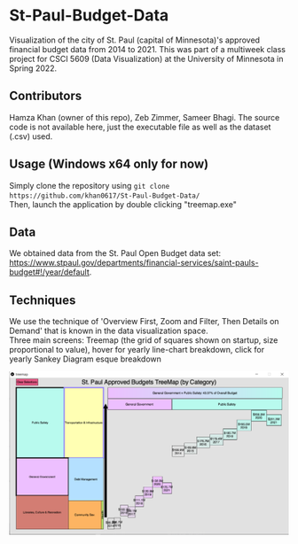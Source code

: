 # St-Paul-Budget-Data
Visualization of the city of St. Paul (capital of Minnesota)'s approved financial budget data from 2014 to 2021. This was part of a multiweek class project for CSCI 5609 (Data Visualization) at the University of Minnesota in Spring 2022. <br/>

## Contributors
Hamza Khan (owner of this repo), Zeb Zimmer, Sameer Bhagi. The source code is not available here, just the executable file as well as the dataset (.csv) used.

## Usage (Windows x64 only for now)
Simply clone the repository using ```git clone https://github.com/khan0617/St-Paul-Budget-Data/``` <br/>
Then, launch the application by double clicking "treemap.exe" </br>

## Data
We obtained data from the St. Paul Open Budget data set: https://www.stpaul.gov/departments/financial-services/saint-pauls-budget#!/year/default. <br/>

## Techniques
We use the technique of 'Overview First, Zoom and Filter, Then Details on Demand' that is known in the data visualization space. <br/>
Three main screens: Treemap (the grid of squares shown on startup, size proportional to value), hover for yearly line-chart breakdown, click for yearly Sankey Diagram esque breakdown

![Screenshot](screenshot.PNG)



